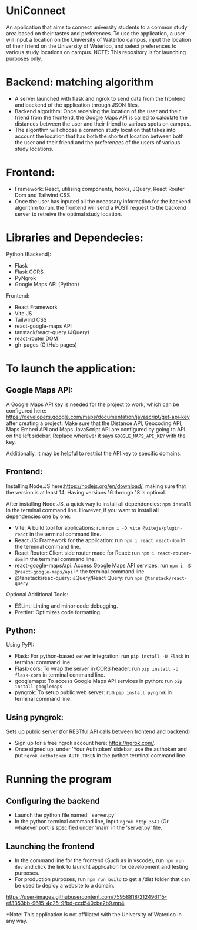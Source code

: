 # UniConnect
An application that aims to connect university students to a common study area based on their tastes and preferences. To use the application, a user will input a location on the University of Waterloo campus, input the location of their friend on the University of Waterloo, and select preferences to various study locations on campus. NOTE: This repository is for launching purposes only. 

# Backend: matching algorithm 
-	A server launched with flask and ngrok to send data from the frontend and backend of the application through JSON files.
-	Backend algorithm: Once receiving the location of the user and their friend from the frontend, the Google Maps API is called to calculate the distances between the user and their friend to various spots on campus.
-	The algorithm will choose a common study location that takes into account the location that has both the shortest location between both the user and their friend and the preferences of the users of various study locations. 

# Frontend: 
- Framework: React, utilising components, hooks, JQuery, React Router Dom and Tailwind CSS. 
- Once the user has inputed all the necessary information for the backend algorithm to run, the frontend will send a POST request to the backend server to retreive the optimal study location. 

# Libraries and Dependecies:
Python (Backend):
- Flask
- Flask CORS
- PyNgrok
- Google Maps API (Python)

Frontend:
- React Framework
- Vite JS
- Tailwind CSS
- react-google-maps API
- tanstack/react-query (JQuery)
- react-router DOM
- gh-pages (GitHub pages)

# To launch the application:
## Google Maps API:
A Google Maps API key is needed for the project to work, which can be configured here: https://developers.google.com/maps/documentation/javascript/get-api-key after creating a project. Make sure that the Distance API, Geocoding API, Maps Embed API and Maps JavaScript API are configured by going to API on the left sidebar. Replace wherever it says `GOOGLE_MAPS_API_KEY` with the key. 

Additionally, it may be helpful to restrict the API key to specific domains.

## Frontend:
Installing Node.JS here:https://nodejs.org/en/download/, making sure that the version is at least 14. Having versions 16 through 18 is optimal. 

After installing Node.JS, a quick way to install all dependencies: `npm install` in the terminal command line. However, if you want to install all dependencies one by one:
- Vite: A build tool for applications: run `npm i -D vite @vitejs/plugin-react` in the terminal command line.
- React JS: Framework for the application: run `npm i react react-dom` in the terminal command line.
- React Router: Client side router made for React: run `npm i react-router-dom` in the terminal command line.
- react-google-maps/api: Access Google Maps API services: run `npm i -S @react-google-maps/api` in the terminal command line.
- @tanstack/reac-query: JQuery/React Query: run `npm @tanstack/react-query`

Optional Additional Tools:
- ESLint: Linting and minor code debugging.
- Prettier: Optimizes code formatting.

## Python:
Using PyPI:
- Flask: For python-based server integration: run `pip install -U Flask` in terminal command line.
- Flask-cors: To wrap the server in CORS header: run `pip install -U flask-cors` in terminal command line.
- googlemaps: To access Google Maps API services in python: run `pip install googlemaps`
- pyngrok: To setup public web server: run `pip install pyngrok` in terminal command line.

## Using pyngrok:
Sets up public server (for RESTful API calls between frontend and backend)
- Sign up for a free ngrok account here: https://ngrok.com/.
- Once signed up, under 'Your Authtoken' sidebar, use the authoken and put `ngrok authotoken AUTH_TOKEN` in the python terminal command line. 

# Running the program
## Configuring the backend
- Launch the python file named: 'server.py'
- In the python terminal command line, input `ngrok http 3541` (Or whatever port is specified under 'main' in the 'server.py' file.

## Launching the frontend
- In the command line for the frontend (Such as in vscode), run `npm run dev` and click the link to launcht application for development and testing purposes.
- For production purposes, run `npm run build` to get a /dist folder that can be used to deploy a website to a domain. 

https://user-images.githubusercontent.com/75958818/212496115-ef3353bb-9615-4c25-9fbd-ccd540cbe2b9.mp4

*Note: This application is not affiliated with the University of Waterloo in any way. 



